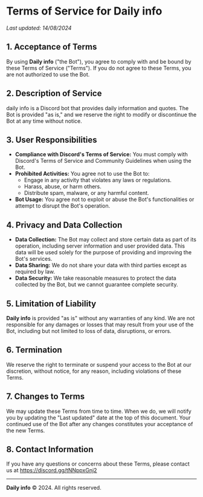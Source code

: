 # Terms of Service for Daily info

_Last updated: 14/08/2024_

## 1. Acceptance of Terms
By using **Daily info** ("the Bot"), you agree to comply with and be bound by these Terms of Service ("Terms"). If you do not agree to these Terms, you are not authorized to use the Bot.

## 2. Description of Service
daily info is a Discord bot that provides daily information and quotes. The Bot is provided "as is," and we reserve the right to modify or discontinue the Bot at any time without notice.

## 3. User Responsibilities
- **Compliance with Discord's Terms of Service:** You must comply with Discord's Terms of Service and Community Guidelines when using the Bot.
- **Prohibited Activities:** You agree not to use the Bot to:
  - Engage in any activity that violates any laws or regulations.
  - Harass, abuse, or harm others.
  - Distribute spam, malware, or any harmful content.
- **Bot Usage:** You agree not to exploit or abuse the Bot's functionalities or attempt to disrupt the Bot's operation.

## 4. Privacy and Data Collection
- **Data Collection:** The Bot may collect and store certain data as part of its operation, including server information and user provided data. This data will be used solely for the purpose of providing and improving the Bot's services.
- **Data Sharing:** We do not share your data with third parties except as required by law.
- **Data Security:** We take reasonable measures to protect the data collected by the Bot, but we cannot guarantee complete security.

## 5. Limitation of Liability
**Daily info** is provided "as is" without any warranties of any kind. We are not responsible for any damages or losses that may result from your use of the Bot, including but not limited to loss of data, disruptions, or errors.

## 6. Termination
We reserve the right to terminate or suspend your access to the Bot at our discretion, without notice, for any reason, including violations of these Terms.

## 7. Changes to Terms
We may update these Terms from time to time. When we do, we will notify you by updating the "Last updated" date at the top of this document. Your continued use of the Bot after any changes constitutes your acceptance of the new Terms.

## 8. Contact Information
If you have any questions or concerns about these Terms, please contact us at https://discord.gg/tNNppxGnj2

---

**Daily info** © 2024. All rights reserved.
